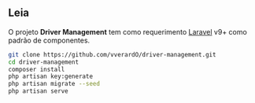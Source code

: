 ## Leia

O projeto **Driver Management** tem como requerimento [Laravel](https://laravel.com/docs/9.x) v9+ como padrão de componentes.

```sh
git clone https://github.com/vverardO/driver-management.git
cd driver-management
composer install
php artisan key:generate
php artisan migrate --seed
php artisan serve
```